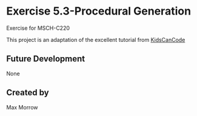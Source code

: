 # Exercise 5.3-Procedural Generation

Exercise for MSCH-C220
				
This project is an adaptation of the excellent tutorial from [KidsCanCode](https://kidscancode.org/blog/2018/08/godot3_procgen1/)

## Future Development

None

## Created by 

Max Morrow

